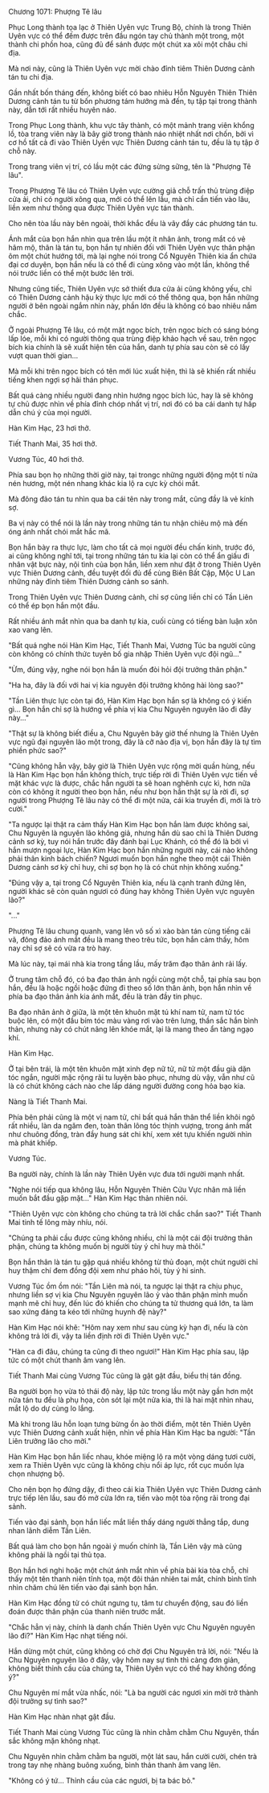 




Chương 1071: Phượng Tê lâu


Phục Long thành tọa lạc ở Thiên Uyên vực Trung Bộ, chính là trong Thiên Uyên vực có thể đếm được trên đầu ngón tay chủ thành một trong, một thành chi phồn hoa, cũng đủ để sánh được một chút xa xôi một châu chi địa.

Mà nơi này, cũng là Thiên Uyên vực mời chào đỉnh tiêm Thiên Dương cảnh tán tu chi địa.

Gần nhất bốn tháng đến, không biết có bao nhiêu Hỗn Nguyên Thiên Thiên Dương cảnh tán tu từ bốn phương tám hướng mà đến, tụ tập tại trong thành này, dẫn tới rất nhiều huyên náo.

Trong Phục Long thành, khu vực tây thành, có một mảnh trang viên khổng lồ, tòa trang viên này là bây giờ trong thành náo nhiệt nhất nơi chốn, bởi vì cơ hồ tất cả đi vào Thiên Uyên vực Thiên Dương cảnh tán tu, đều là tụ tập ở chỗ này.

Trong trang viên vị trí, có lầu một các đứng sừng sững, tên là "Phượng Tê lâu".

Trong Phượng Tê lâu có Thiên Uyên vực cường giả chỗ trấn thủ trùng điệp cửa ải, chỉ có người xông qua, mới có thể lên lầu, mà chỉ cần tiến vào lâu, liền xem như thông qua được Thiên Uyên vực tán thành.

Cho nên tòa lầu này bên ngoài, thời khắc đều là vây đầy các phương tán tu.

Ánh mắt của bọn hắn nhìn qua trên lầu một ít nhân ảnh, trong mắt có vẻ hâm mộ, thân là tán tu, bọn hắn tự nhiên đối với Thiên Uyên vực thân phận ôm một chút hướng tới, mà lại nghe nói trong Cổ Nguyên Thiên kia ẩn chứa đại cơ duyên, bọn hắn nếu là có thể đi cùng xông vào một lần, không thể nói trước liền có thể một bước lên trời.

Nhưng cũng tiếc, Thiên Uyên vực sở thiết đưa cửa ải cũng không yếu, chỉ có Thiên Dương cảnh hậu kỳ thực lực mới có thể thông qua, bọn hắn những người ở bên ngoài ngắm nhìn này, phần lớn đều là không có bao nhiêu nắm chắc.

Ở ngoài Phượng Tê lâu, có một mặt ngọc bích, trên ngọc bích có sáng bóng lấp lóe, mỗi khi có người thông qua trùng điệp khảo hạch về sau, trên ngọc bích kia chính là sẽ xuất hiện tên của hắn, danh tự phía sau còn sẽ có lấy vượt quan thời gian...

Mà mỗi khi trên ngọc bích có tên mới lúc xuất hiện, thì là sẽ khiến rất nhiều tiếng khen ngợi sợ hãi thán phục.

Bất quá càng nhiều người đang nhìn hướng ngọc bích lúc, hay là sẽ không tự chủ được nhìn về phía đỉnh chóp nhất vị trí, nơi đó có ba cái danh tự hấp dẫn chú ý của mọi người.

Hàn Kim Hạc, 23 hơi thở.

Tiết Thanh Mai, 35 hơi thở.

Vương Túc, 40 hơi thở.

Phía sau bọn họ những thời giờ này, tại trongc những người động một tí nửa nén hương, một nén nhang khác kia lộ ra cực kỳ chói mắt.

Mà đông đảo tán tu nhìn qua ba cái tên này trong mắt, cũng đầy là vẻ kính sợ.

Ba vị này có thể nói là lần này trong những tán tu nhận chiêu mộ mà đến óng ánh nhất chói mắt hắc mã.

Bọn hắn bày ra thực lực, làm cho tất cả mọi người đều chấn kinh, trước đó, ai cũng không nghĩ tới, tại trong những tán tu kia lại còn có thể ẩn giấu đi nhân vật bực này, nội tình của bọn hắn, liền xem như đặt ở trong Thiên Uyên vực Thiên Dương cảnh, đều tuyệt đối đủ để cùng Biên Bất Cập, Mộc U Lan những này đỉnh tiêm Thiên Dương cảnh so sánh.

Trong Thiên Uyên vực Thiên Dương cảnh, chỉ sợ cũng liền chỉ có Tần Liên có thể ép bọn hắn một đầu.

Rất nhiều ánh mắt nhìn qua ba danh tự kia, cuối cùng có tiếng bàn luận xôn xao vang lên.

"Bất quá nghe nói Hàn Kim Hạc, Tiết Thanh Mai, Vương Túc ba người cũng còn không có chính thức tuyên bố gia nhập Thiên Uyên vực đội ngũ..."

"Ừm, đúng vậy, nghe nói bọn hắn là muốn đòi hỏi đội trưởng thân phận."

"Ha ha, đây là đối với hai vị kia nguyên đội trưởng không hài lòng sao?"

"Tần Liên thực lực còn tại đó, Hàn Kim Hạc bọn hắn sợ là không có ý kiến gì... Bọn hắn chỉ sợ là hướng về phía vị kia Chu Nguyên nguyên lão đi đây này..."

"Thật sự là không biết điều a, Chu Nguyên bây giờ thế nhưng là Thiên Uyên vực ngũ đại nguyên lão một trong, đây là cỡ nào địa vị, bọn hắn đây là tự tìm phiền phức sao?"

"Cũng không hẳn vậy, bây giờ là Thiên Uyên vực rộng mời quần hùng, nếu là Hàn Kim Hạc bọn hắn không thích, trực tiếp rời đi Thiên Uyên vực tiến về mặt khác vực là được, chắc hẳn người ta sẽ hoan nghênh cực kì, hơn nữa còn có không ít người theo bọn hắn, nếu như bọn hắn thật sự là rời đi, sợ người trong Phượng Tê lâu này có thể đi một nửa, cái kia truyền đi, mới là trò cười."

"Ta ngược lại thật ra cảm thấy Hàn Kim Hạc bọn hắn làm được không sai, Chu Nguyên là nguyên lão không giả, nhưng hắn dù sao chỉ là Thiên Dương cảnh sơ kỳ, tuy nói hắn trước đây đánh bại Lục Khánh, có thể đó là bởi vì hắn mượn ngoại lực, Hàn Kim Hạc bọn hắn những người này, cái nào không phải thân kinh bách chiến? Ngươi muốn bọn hắn nghe theo một cái Thiên Dương cảnh sơ kỳ chỉ huy, chỉ sợ bọn họ là có chút nhịn không xuống."

"Đúng vậy a, tại trong Cổ Nguyên Thiên kia, nếu là cạnh tranh đứng lên, người khác sẽ còn quản ngươi có đúng hay không Thiên Uyên vực nguyên lão?"

"..."

Phượng Tê lâu chung quanh, vang lên vô số xì xào bàn tán cùng tiếng cãi vã, đông đảo ánh mắt đều là mang theo trêu tức, bọn hắn cảm thấy, hôm nay chỉ sợ sẽ có vừa ra trò hay.

Mà lúc này, tại mái nhà kia trong tầng lầu, mấy trăm đạo thân ảnh rải lấy.

Ở trung tâm chỗ đó, có ba đạo thân ảnh ngồi cùng một chỗ, tại phía sau bọn hắn, đều là hoặc ngồi hoặc đứng đi theo số lớn thân ảnh, bọn hắn nhìn về phía ba đạo thân ảnh kia ánh mắt, đều là tràn đầy tin phục.

Ba đạo nhân ảnh ở giữa, là một tên khuôn mặt tú khí nam tử, nam tử tóc buộc lên, có một đầu bím tóc màu vàng rơi vào trên lưng, thần sắc hắn bình thản, nhưng này có chút nâng lên khóe mắt, lại là mang theo ẩn tàng ngạo khí.

Hàn Kim Hạc.

Ở tại bên trái, là một tên khuôn mặt xinh đẹp nữ tử, nữ tử một đầu già dặn tóc ngắn, người mặc rộng rãi tu luyện bào phục, nhưng dù vậy, vẫn như cũ là có chút không cách nào che lấp dáng người đường cong hỏa bạo kia.

Nàng là Tiết Thanh Mai.

Phía bên phải cũng là một vị nam tử, chỉ bất quá hắn thân thể liền khôi ngô rất nhiều, làn da ngăm đen, toàn thân lông tóc thịnh vượng, trong ánh mắt như chuông đồng, tràn đầy hung sát chi khí, xem xét tựu khiến người nhìn mà phát khiếp.

Vương Túc.

Ba người này, chính là lần này Thiên Uyên vực đưa tới người mạnh nhất.

"Nghe nói tiếp qua không lâu, Hỗn Nguyên Thiên Cửu Vực nhân mã liền muốn bắt đầu gặp mặt..." Hàn Kim Hạc thản nhiên nói.

"Thiên Uyên vực còn không cho chúng ta trả lời chắc chắn sao?" Tiết Thanh Mai tinh tế lông mày nhíu, nói.

"Chúng ta phải cầu được cũng không nhiều, chỉ là một cái đội trưởng thân phận, chúng ta không muốn bị người tùy ý chỉ huy mà thôi."

Bọn hắn thân là tán tu gặp quá nhiều không từ thủ đoạn, một chút người chỉ huy thậm chí đem đồng đội xem như pháo hôi, tùy ý hi sinh.

Vương Túc ồm ồm nói: "Tần Liên mà nói, ta ngược lại thật ra chịu phục, nhưng liền sợ vị kia Chu Nguyên nguyên lão ỷ vào thân phận mình muốn mạnh mẽ chỉ huy, đến lúc đó khiến cho chúng ta tử thương quá lớn, ta làm sao xứng đáng ta kéo tới những huynh đệ này?"

Hàn Kim Hạc nói khẽ: "Hôm nay xem như sau cùng kỳ hạn đi, nếu là còn không trả lời đi, vậy ta liền định rời đi Thiên Uyên vực."

"Hàn ca đi đâu, chúng ta cũng đi theo ngươi!" Hàn Kim Hạc phía sau, lập tức có một chút thanh âm vang lên.

Tiết Thanh Mai cùng Vương Túc cũng là gật gật đầu, biểu thị tán đồng.

Ba người bọn họ vừa tỏ thái độ này, lập tức trong lầu một này gần hơn một nửa tán tu đều là phụ họa, còn sót lại một nửa kia, thì là hai mặt nhìn nhau, mắt lộ do dự cùng lo lắng.

Mà khi trong lâu hỗn loạn tưng bừng ồn ào thời điểm, một tên Thiên Uyên vực Thiên Dương cảnh xuất hiện, nhìn về phía Hàn Kim Hạc ba người: "Tần Liên trưởng lão cho mời."

Hàn Kim Hạc bọn hắn liếc nhau, khóe miệng lộ ra một vòng dáng tươi cười, xem ra Thiên Uyên vực cũng là không chịu nổi áp lực, rốt cục muốn lựa chọn nhượng bộ.

Cho nên bọn họ đứng dậy, đi theo cái kia Thiên Uyên vực Thiên Dương cảnh trực tiếp lên lầu, sau đó mở cửa lớn ra, tiến vào một tòa rộng rãi trong đại sảnh.

Tiến vào đại sảnh, bọn hắn liếc mắt liền thấy dáng người thẳng tắp, dung nhan lãnh diễm Tần Liên.

Bất quá làm cho bọn hắn ngoài ý muốn chính là, Tần Liên vậy mà cũng không phải là ngồi tại thủ tọa.

Bọn hắn hơi nghi hoặc một chút ánh mắt nhìn về phía bài kia tòa chỗ, chỉ thấy một tên thanh niên tĩnh tọa, một đôi thản nhiên tai mắt, chính bình tĩnh nhìn chăm chú lên tiến vào đại sảnh bọn hắn.

Hàn Kim Hạc đồng tử có chút ngưng tụ, tâm tư chuyển động, sau đó liền đoán được thân phận của thanh niên trước mắt.

"Chắc hẳn vị này, chính là danh chấn Thiên Uyên vực Chu Nguyên nguyên lão đi?" Hàn Kim Hạc nhạt tiếng nói.

Hắn dừng một chút, cũng không có chờ đợi Chu Nguyên trả lời, nói: "Nếu là Chu Nguyên nguyên lão ở đây, vậy hôm nay sự tình thì càng đơn giản, không biết thỉnh cầu của chúng ta, Thiên Uyên vực có thể hay không đồng ý?"

Chu Nguyên mí mắt vừa nhấc, nói: "Là ba người các ngươi xin mời trở thành đội trưởng sự tình sao?"

Hàn Kim Hạc nhàn nhạt gật đầu.

Tiết Thanh Mai cùng Vương Túc cũng là nhìn chằm chằm Chu Nguyên, thần sắc không mặn không nhạt.

Chu Nguyên nhìn chằm chằm ba người, một lát sau, hắn cười cười, chén trà trong tay nhẹ nhàng buông xuống, bình thản thanh âm vang lên.

"Không có ý tứ... Thỉnh cầu của các ngươi, bị ta bác bỏ."




